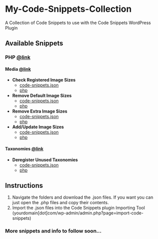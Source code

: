# My-Code-Snippets-Collection
A Collection of Code Snippets to use with the Code Snippets WordPress Plugin

## Available Snippets

### PHP [@link](https://github.com/zeinnicholas/My-Code-Snippets-Collection/tree/master/PHP)

#### Media [@link](https://github.com/zeinnicholas/My-Code-Snippets-Collection/tree/master/PHP/Media)
* **Check Registered Image Sizes** 
  * [code-snippets.json](https://github.com/zeinnicholas/My-Code-Snippets-Collection/blob/master/PHP/Media/media-check-registered-image-sizes.code-snippets.json) 
  * [php](https://github.com/zeinnicholas/My-Code-Snippets-Collection/blob/master/PHP/Media/media-check-registered-image-sizes.code-snippets.php)
* **Remove Default Image Sizes** 
  * [code-snippets.json](https://github.com/zeinnicholas/My-Code-Snippets-Collection/blob/master/PHP/Media/media-remove-default-image-sizes.code-snippets.json) 
  * [php](https://github.com/zeinnicholas/My-Code-Snippets-Collection/blob/master/PHP/Media/media-remove-default-image-sizes.code-snippets.php)
* **Remove Extra Image Sizes** 
  * [code-snippets.json](https://github.com/zeinnicholas/My-Code-Snippets-Collection/blob/master/PHP/Media/media-remove-extra-image-sizes.code-snippets.json) 
  * [php](https://github.com/zeinnicholas/My-Code-Snippets-Collection/blob/master/PHP/Media/media-remove-extra-image-sizes.code-snippets.php)
* **Add/Update Image Sizes** 
  * [code-snippets.json](https://github.com/zeinnicholas/My-Code-Snippets-Collection/blob/master/PHP/Media/media-addupdate-image-sizes.code-snippets.json) 
  * [php](https://github.com/zeinnicholas/My-Code-Snippets-Collection/blob/master/PHP/Media/media-addupdate-image-sizes.code-snippets.php)

#### Taxonomies [@link](https://github.com/zeinnicholas/My-Code-Snippets-Collection/tree/master/PHP/Taxonomies)
* **Deregister Unused Taxonomies** 
  * [code-snippets.json](https://github.com/zeinnicholas/My-Code-Snippets-Collection/blob/master/PHP/Taxonomies/cleanup-deregister-unused-taxonomies.code-snippets.json) 
  * [php](https://github.com/zeinnicholas/My-Code-Snippets-Collection/blob/master/PHP/Taxonomies/cleanup-deregister-unused-taxonomies.code-snippets.php)

## Instructions

1. Navigate the folders and download the .json files. If you want you can just open the .php files and copy their contents.
2. Import the .json files into the Code Snippets plugin Importing Tool (yourdomain[dot]com/wp-admin/admin.php?page=import-code-snippets)

### More snippets and info to follow soon...
